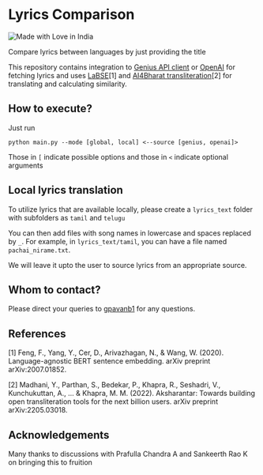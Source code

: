 # Lyrics Comparison

![Made with Love in India](https://madewithlove.org.in/badge.svg)

Compare lyrics between languages by just providing the title

This repository contains integration to [Genius API client](https://docs.genius.com/) or [OpenAI](https://openai.com/blog/openai-api) for fetching lyrics and uses [LaBSE](https://huggingface.co/sentence-transformers/LaBSE)[1] and [AI4Bharat transliteration](https://pypi.org/project/ai4bharat-transliteration/)[2] for translating and calculating similarity.

## How to execute?

Just run 
```
python main.py --mode [global, local] <--source [genius, openai]> 
```

Those in `[` indicate possible options and those in `<` indicate optional arguments

## Local lyrics translation

To utilize lyrics that are available locally, please create a `lyrics_text` folder with subfolders as `tamil` and `telugu`

You can then add files with song names in lowercase and spaces replaced by `_`. For example, in `lyrics_text/tamil`, you can have a file named `pachai_nirame.txt`.

We will leave it upto the user to source lyrics from an appropriate source.

## Whom to contact?

Please direct your queries to [gpavanb1](http://github.com/gpavanb1)
for any questions.

## References

[1] Feng, F., Yang, Y., Cer, D., Arivazhagan, N., & Wang, W. (2020). Language-agnostic BERT sentence embedding. arXiv preprint arXiv:2007.01852.

[2] Madhani, Y., Parthan, S., Bedekar, P., Khapra, R., Seshadri, V., Kunchukuttan, A., ... & Khapra, M. M. (2022). Aksharantar: Towards building open transliteration tools for the next billion users. arXiv preprint arXiv:2205.03018.

## Acknowledgements

Many thanks to discussions with Prafulla Chandra A and Sankeerth Rao K on bringing this to fruition